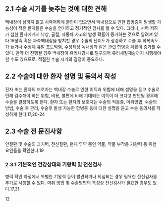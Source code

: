 ## 2.1 수술 시기를 늦추는 것에 대한 견해
백내장이 심하지 않고 시력저하에 불만이 없으면서 백내장으로 인한 합병증이 발생할 가능성이 적은 환자들은 수술을 연기하고 정기적인 검사를 할 수 있다. 그러나, 시력 저하가 심한 환자에게서 낙상, 골절, 자동차 사고의 발생 확률이 증가하는 것으로 알려져 있다.19성숙 혹은 과숙백내장을 방치할 경우 수술의 난이도가 상승하고 수술 후 회복속도가 늦거나 수정체 유발 포도막염, 수정체성 녹내장과 같은 관련 합병증 확률이 증가할 수 있다. 만약 더 진행될 경우 백내장이 유리체강내로 탈구되어 유리체절제술까지 시행해야 할 수도 있으므로, 적절한 수술 시기의 결정이 중요하다.

## 2.2 수술에 대한 환자 설명 및 동의서 작성
환자 또는 환자의 보호자는 백내장 수술로 인한 이득과 위험에 대해 설명을 듣고 수술로 인해 감수해야 하는 위험, 비용, 불편에 비해 기대되는 이득이 더 크다고 판단될 경우에 수술을 결정하도록 한다. 환자 또는 환자의 보호자는 수술의 적응증, 마취방법, 수술의 방법, 수술 후 관리, 수술후 발생 가능한 합병증 등에 대한 설명을 듣고 수술 동의서를 작성하게 한다.17,20-24

## 2.3 수술 전 문진사항
안질환 및 수술의 과거력, 전신질환, 현재 투약 중인 약물, 약물 부작용 기왕력 등 위험 요인들을 확인한다.19

### 2.3.1 기본적인 건강상태와 기왕력 및 전신검사
병력 확인 과정에서 특별한 기왕력 등이 발견되거나 의심되는 경우 필요한 전신검사를 추가로 시행할 수 있다. 마취 방법 및 수술방법의 특성상 전신검사가 필요한 경우도 있다.17,31

<PAGE>12